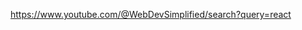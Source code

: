 <a target='_Blank' href='https://www.youtube.com/@WebDevSimplified/search?query=react'>https://www.youtube.com/@WebDevSimplified/search?query=react </a>
